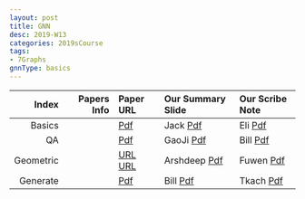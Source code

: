 ```yaml
---
layout: post
title: GNN   
desc: 2019-W13
categories: 2019sCourse
tags:
- 7Graphs
gnnType: basics
---
```



| Index | Papers Info | Paper URL| Our Summary Slide |Our Scribe Note |
| -----: | -------------------------------: | :----- | :----- | :----- | 
| Basics |   | [Pdf]() | Jack [Pdf]() | Eli [Pdf]() | 
| QA |      | [Pdf]() | GaoJi [Pdf]() | Bill [Pdf]() | 
| Geometric |    |  [URL](https://www.youtube.com/watch?v=LvmjbXZyoP0)  [URL](http://geometricdeeplearning.com/)   |  Arshdeep [Pdf]() | Fuwen [Pdf]() | 
|  Generate |      | [Pdf]() | Bill [Pdf]() | Tkach [Pdf]() | 



